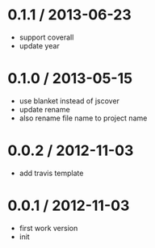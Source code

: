 
0.1.1 / 2013-06-23 
==================

  * support coverall
  * update year

0.1.0 / 2013-05-15 
==================

  * use blanket instead of jscover
  * update rename
  * also rename file name to project name

0.0.2 / 2012-11-03 
==================

  * add travis template

0.0.1 / 2012-11-03 
==================

  * first work version
  * init
